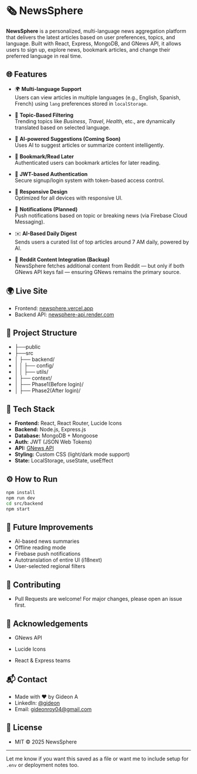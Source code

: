 # 🗞️ NewsSphere

**NewsSphere** is a personalized, multi-language news aggregation platform that delivers the latest articles based on user preferences, topics, and language. Built with React, Express, MongoDB, and GNews API, it allows users to sign up, explore news, bookmark articles, and change their preferred language in real time.

## 🌐 Features

- 🌍 **Multi-language Support**  
  Users can view articles in multiple languages (e.g., English, Spanish, French) using `lang` preferences stored in `localStorage`.

- 🔎 **Topic-Based Filtering**  
  Trending topics like *Business*, *Travel*, *Health*, etc., are dynamically translated based on selected language.

- 🧠 **AI-powered Suggestions (Coming Soon)**  
  Uses AI to suggest articles or summarize content intelligently.

- 📌 **Bookmark/Read Later**  
  Authenticated users can bookmark articles for later reading.

- 🔐 **JWT-based Authentication**  
  Secure signup/login system with token-based access control.

- 📱 **Responsive Design**  
  Optimized for all devices with responsive UI.

- 🔔 **Notifications (Planned)**  
  Push notifications based on topic or breaking news (via Firebase Cloud Messaging).

- ✉️ **AI-Based Daily Digest**  
  Sends users a curated list of top articles around 7 AM daily, powered by AI.

- 👾 **Reddit Content Integration (Backup)**  
  NewsSphere fetches additional content from Reddit — but only if both GNews API keys fail — ensuring GNews remains the primary source.

## 🌍 Live Site

- Frontend: [newsphere.vercel.app](https://newssphere-2025.vercel.app/)  
- Backend API: [newsphere-api.render.com](https://newssphere-wxr1.onrender.com)

## 📁 Project Structure

- ├──public
- ├──src
- │ ├── backend/
- │ │ ├── config/
- │ │ ├── utils/
- │ ├── context/
- │ ├── Phase1(Before login)/
- │ ├── Phase2(After login)/


## 🧠 Tech Stack

- **Frontend:** React, React Router, Lucide Icons  
- **Backend:** Node.js, Express.js  
- **Database:** MongoDB + Mongoose  
- **Auth:** JWT (JSON Web Tokens)  
- **API:** [GNews API](https://gnews.io/)  
- **Styling:** Custom CSS (light/dark mode support)  
- **State:** LocalStorage, useState, useEffect  


## ⚙️ How to Run

```bash
npm install
npm run dev
cd src/backend
npm start
```


## 🔮 Future Improvements

- AI-based news summaries
- Offline reading mode
- Firebase push notifications
- Autotranslation of entire UI (i18next)
- User-selected regional filters


## 🙌 Contributing
- Pull Requests are welcome! For major changes, please open an issue first.

## 🙏 Acknowledgements
- GNews API

- Lucide Icons

- React & Express teams

## 📬 Contact
- Made with ❤️ by Gideon A
- LinkedIn: [@gideon](https://www.linkedin.com/in/gideon-a-27b425367)
- Email: gideonroy04@gmail.com

## 📄 License
- MIT © 2025 NewsSphere

---

Let me know if you want this saved as a file or want me to include setup for `.env` or deployment notes too.
